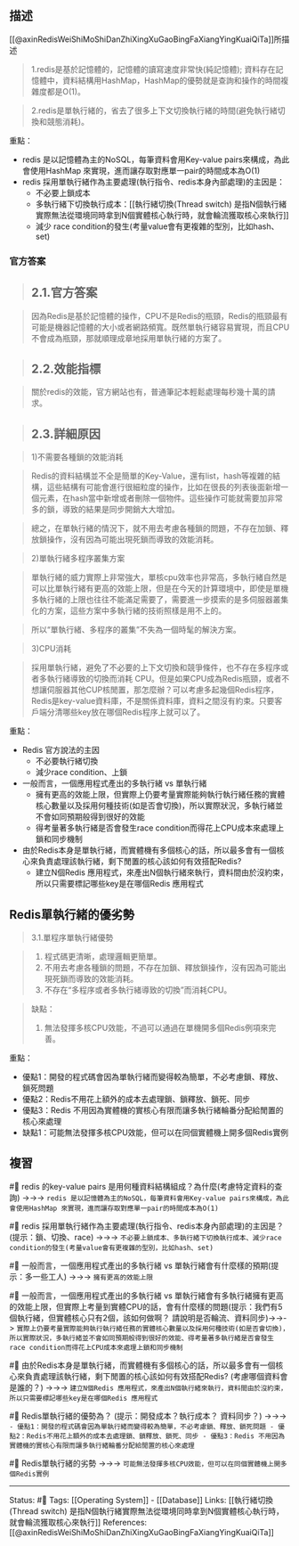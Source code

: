 ## 描述
[[@axinRedisWeiShiMoShiDanZhiXingXuGaoBingFaXiangYingKuaiQiTa]]所描述
> 1.redis是基於記憶體的，記憶體的讀寫速度非常快(純記憶體); 資料存在記憶體中，資料結構用HashMap，HashMap的優勢就是查詢和操作的時間複雜度都是O(1)。

> 2.redis是單執行緒的，省去了很多上下文切換執行緒的時間(避免執行緒切換和競態消耗)。


重點：
- redis 是以記憶體為主的NoSQL，每筆資料會用Key-value pairs來構成，為此會使用HashMap 來實現，進而讓存取對應單一pair的時間成本為O(1)
- redis 採用單執行緒作為主要處理(執行指令、redis本身內部處理)的主因是：
	- 不必要上鎖成本
	- 多執行緒下切換執行成本：[[執行緒切換(Thread switch) 是指N個執行緒實際無法從環境同時拿到N個實體核心執行時，就會輪流獲取核心來執行]]
	- 減少 race condition的發生(考量value會有更複雜的型別，比如hash、set)


### 官方答案

> ## 2.1.官方答案

> 因為Redis是基於記憶體的操作，CPU不是Redis的瓶頸，Redis的瓶頸最有可能是機器記憶體的大小或者網路頻寬。既然單執行緒容易實現，而且CPU不會成為瓶頸，那就順理成章地採用單執行緒的方案了。

> ## 2.2.效能指標

> 關於redis的效能，官方網站也有，普通筆記本輕鬆處理每秒幾十萬的請求。

> ## 2.3.詳細原因

> 1)不需要各種鎖的效能消耗

> Redis的資料結構並不全是簡單的Key-Value，還有list，hash等複雜的結構，這些結構有可能會進行很細粒度的操作，比如在很長的列表後面新增一個元素，在hash當中新增或者刪除一個物件。這些操作可能就需要加非常多的鎖，導致的結果是同步開銷大大增加。

> 總之，在單執行緒的情況下，就不用去考慮各種鎖的問題，不存在加鎖、釋放鎖操作，沒有因為可能出現死鎖而導致的效能消耗。

> 2)單執行緒多程序叢集方案

> 單執行緒的威力實際上非常強大，單核cpu效率也非常高，多執行緒自然是可以比單執行緒有更高的效能上限，但是在今天的計算環境中，即使是單機多執行緒的上限也往往不能滿足需要了，需要進一步摸索的是多伺服器叢集化的方案，這些方案中多執行緒的技術照樣是用不上的。

> 所以“單執行緒、多程序的叢集”不失為一個時髦的解決方案。

> 3)CPU消耗

> 採用單執行緒，避免了不必要的上下文切換和競爭條件，也不存在多程序或者多執行緒導致的切換而消耗 CPU。但是如果CPU成為Redis瓶頸，或者不想讓伺服器其他CUP核閒置，那怎麼辦？可以考慮多起幾個Redis程序，Redis是key-value資料庫，不是關係資料庫，資料之間沒有約束。只要客戶端分清哪些key放在哪個Redis程序上就可以了。

重點：
- Redis 官方說法的主因
	- 不必要執行緒切換
	- 減少race condition、上鎖
- 一般而言，一個應用程式產出的多執行緒 vs 單執行緒
	-	擁有更高的效能上限，但實際上仍要考量實際能夠執行執行緒任務的實體核心數量以及採用何種技術(如是否會切換)，所以實際狀況，多執行緒並不會如同預期般得到很好的效能
	-	得考量著多執行緒是否會發生race condition而得花上CPU成本來處理上鎖和同步機制
- 由於Redis本身是單執行緒，而實體機有多個核心的話，所以最多會有一個核心來負責處理該執行緒，剩下閒置的核心該如何有效搭配Redis? 
	- 建立N個Redis 應用程式，來產出N個執行緒來執行，資料間由於沒約束，所以只需要標記哪些key是在哪個Redis 應用程式


## Redis單執行緒的優劣勢

> 3.1.單程序單執行緒優勢

> 1. 程式碼更清晰，處理邏輯更簡單。  
> 2. 不用去考慮各種鎖的問題，不存在加鎖、釋放鎖操作，沒有因為可能出現死鎖而導致的效能消耗。  
> 3. 不存在“多程序或者多執行緒導致的切換”而消耗CPU。

> 缺點：
> 1. 無法發揮多核CPU效能，不過可以通過在單機開多個Redis例項來完善。

重點：
- 優點1：開發的程式碼會因為單執行緒而變得較為簡單，不必考慮鎖、釋放、鎖死問題
- 優點2：Redis不用花上額外的成本去處理鎖、鎖釋放、鎖死、同步
- 優點3：Redis 不用因為實體機的實核心有限而讓多執行緒輪番分配給閒置的核心來處理
- 缺點1：可能無法發揮多核CPU效能，但可以在同個實體機上開多個Redis實例

## 複習
#🧠 redis 的key-value pairs 是用何種資料結構組成？為什麼(考慮特定資料的查詢) ->->-> `redis 是以記憶體為主的NoSQL，每筆資料會用Key-value pairs來構成，為此會使用HashMap 來實現，進而讓存取對應單一pair的時間成本為O(1)`
<!--SR:!2022-06-25,8,250-->

#🧠 redis 採用單執行緒作為主要處理(執行指令、redis本身內部處理)的主因是？(提示：鎖、切換、race) ->->-> `不必要上鎖成本、多執行緒下切換執行成本、減少race condition的發生(考量value會有更複雜的型別，比如hash、set)`
<!--SR:!2022-06-19,2,230-->

#🧠 一般而言，一個應用程式產出的多執行緒 vs 單執行緒會有什麼樣的預期(提示：多一些工人) ->->-> `擁有更高的效能上限`
<!--SR:!2022-06-27,10,250-->


#🧠 一般而言，一個應用程式產出的多執行緒 vs 單執行緒會有多執行緒擁有更高的效能上限，但實際上考量到實體CPU的話，會有什麼樣的問題(提示：我們有5個執行緒，但實體核心只有2個，該如何做啊？ 請說明是否輪流、資料同步)->->-> `實際上仍要考量實際能夠執行執行緒任務的實體核心數量以及採用何種技術(如是否會切換)，所以實際狀況，多執行緒並不會如同預期般得到很好的效能、得考量著多執行緒是否會發生race condition而得花上CPU成本來處理上鎖和同步機制`
<!--SR:!2022-06-26,9,250-->

#🧠 由於Redis本身是單執行緒，而實體機有多個核心的話，所以最多會有一個核心來負責處理該執行緒，剩下閒置的核心該如何有效搭配Redis? (考慮哪個資料會是誰的？) ->->-> `建立N個Redis 應用程式，來產出N個執行緒來執行，資料間由於沒約束，所以只需要標記哪些key是在哪個Redis 應用程式`
<!--SR:!2022-06-19,2,230-->

#🧠 Redis單執行緒的優勢為？ (提示：開發成本？執行成本？ 資料同步？) ->->-> `- 優點1：開發的程式碼會因為單執行緒而變得較為簡單，不必考慮鎖、釋放、鎖死問題 - 優點2：Redis不用花上額外的成本去處理鎖、鎖釋放、鎖死、同步 - 優點3：Redis 不用因為實體機的實核心有限而讓多執行緒輪番分配給閒置的核心來處理`
<!--SR:!2022-06-26,9,250-->

#🧠 Redis單執行緒的劣勢 ->->-> `可能無法發揮多核CPU效能，但可以在同個實體機上開多個Redis實例`
<!--SR:!2022-06-25,8,250-->

---
Status: #🌱 
Tags:
[[Operating System]] - [[Database]]
Links:
[[執行緒切換(Thread switch) 是指N個執行緒實際無法從環境同時拿到N個實體核心執行時，就會輪流獲取核心來執行]]
References:
[[@axinRedisWeiShiMoShiDanZhiXingXuGaoBingFaXiangYingKuaiQiTa]]